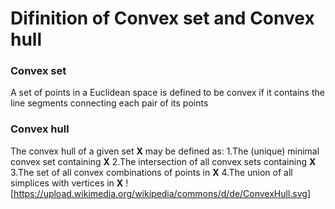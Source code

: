# Difinition of Convex set and Convex hull
### Convex set
A set of points in a Euclidean space is defined to be convex if it contains the line segments connecting each pair of its points
### Convex hull
The convex hull of a given set **X** may be defined as:
1.The (unique) minimal convex set containing **X**
2.The intersection of all convex sets containing **X**
3.The set of all convex combinations of points in **X**
4.The union of all simplices with vertices in **X**
![https://upload.wikimedia.org/wikipedia/commons/d/de/ConvexHull.svg]